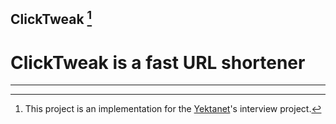 ClickTweak [^1]
----------

# ClickTweak is a fast URL shortener

___

[^1]: This project is an implementation for the [Yektanet](https://en.yektanet.com/)'s interview project. 